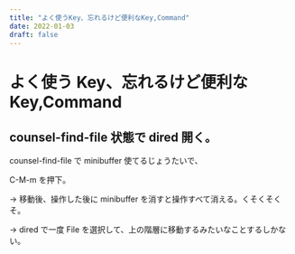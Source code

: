 ```yaml
---
title: "よく使うKey、忘れるけど便利なKey,Command"
date: 2022-01-03
draft: false
---
```


# よく使う Key、忘れるけど便利な Key,Command

## counsel-find-file 状態で dired 開く。

counsel-find-file で minibuffer 使てるじょうたいで、

C-M-m を押下。

-> 移動後、操作した後に minibuffer を消すと操作すべて消える。くそくそくそ。

-> dired で一度 File を選択して、上の階層に移動するみたいなことするしかない。
